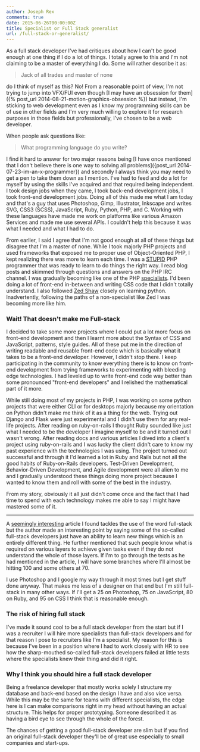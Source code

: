 ```yaml
---
author: Joseph Rex
comments: true
date: 2015-06-26T00:00:00Z
title: Specialist or Full Stack generalist
url: /full-stack-or-generalist/
---
```


As a full stack developer I've had critiques about how I can't be good enough at one thing if I do a lot of things. I totally agree to this and I'm not claiming to be a master of everything I do. Some will rather describe it as:
<!--more-->

> Jack of all trades and master of none

do I think of myself as this? No! From a reasonable point of view, I'm not trying to jump into VFX/FUI even though [I may have an obsession for them]({% post_url 2014-08-21-motion-graphics-obsession %}) but instead, I'm sticking to web development even as I know my programming skills can be of use in other fields and I'm very much willing to explore it for research purposes in those fields but professionally, I've chosen to be a web developer.

When people ask questions like:

> What programming language do you write?

I find it hard to answer for two major reasons being [I have once mentioned that I don't believe there is one way to solving all problems]({post_url 2014-07-23-im-an-x-programmer}) and secondly I always think you may need to get a pen to take them down as I mention. I've had to feed and do a lot for myself by using the skills I've acquired and that required being independent. I took design jobs when they came, I took back-end development jobs, I took front-end development jobs. Doing all of this made me what I am today and that's a guy that uses Photoshop, Gimp, Illustrator, Inkscape and writes SVG, CSS3 (SCSS), JavaScript, Ruby, Python, PHP, and C. Working with these languages have made me work on platforms like various Amazon Services and made me use several APIs. I couldn't help this because it was what I needed and what I had to do.

From earlier, I said I agree that I'm not good enough at all of these things but disagree that I'm a master of none. While I took majorly PHP projects and used frameworks that exposed me to proper use of Object-Oriented PHP, I kept realizing there was more to learn each time. I was a [STUPID][1] PHP programmer that was ready to learn to do things the right way. I read blog posts and skimmed through questions and answers on the PHP IRC channel. I was gradually becoming like one of the PHP [specialists][2]. I'd been doing a lot of front-end in-between and writing CSS code that I didn't totally understand. I also followed [Zed Shaw][3] closely on learning python. Inadvertently, following the paths of a non-specialist like Zed I was becoming more like him.

### Wait! That doesn't make me Full-stack
I decided to take some more projects where I could put a lot more focus on front-end development and then I learnt more about the Syntax of CSS and JavaScript, patterns, style guides. All of these put me in the direction of writing readable and reusable front-end code which is basically what it takes to be a front-end developer. However, I didn't stop there. I keep participating in the community to know everything there is to know on front-end development from trying frameworks to experimenting with bleeding edge technologies. I had leveled up to write front-end code way better than some pronounced "front-end developers" and I relished the mathematical part of it more.

While still doing most of my projects in PHP, I was working on some python projects that were either CLI or for desktops majorly because my orientation on Python didn't make me think of it as a thing for the web. Trying out Django and Flask were just experimental and I didn't use them for any real-life projects. After reading on ruby-on-rails I thought Ruby sounded like just what I needed to be the developer I imagine myself to be and it turned out I wasn't wrong. After reading docs and various articles I dived into a client's project using ruby-on-rails and I was lucky the client didn't care to know my past experience with the technologies I was using. The project turned out successful and through it I'd learned a lot in Ruby and Rails but not all the good habits of Ruby-on-Rails developers. Test-Driven Development, Behavior-Driven Development, and Agile development were all alien to me and I gradually understood these things doing more project because I wanted to know them and roll with some of the best in the industry.

From my story, obviously it all just didn't come once and the fact that I had time to spend with each technology makes me able to say I might have mastered some of it.

<hr>

A [seemingly interesting][4] article I found tackles the use of the word full-stack but the author made an interesting point by saying some of the so-called full-stack developers just have an ability to learn new things which is an entirely different thing. He further mentioned that such people know what is required on various layers to achieve given tasks even if they do not understand the whole of those layers. If I'm to go through the tests as he had mentioned in the article, I will have some branches where I'll almost be hitting 100 and some others at 70.

I use Photoshop and I google my way through it most times but I get stuff done anyway. That makes me less of a designer on that end but I'm still full-stack in many other ways. If I'll get a 25 on Photoshop, 75 on JavaScript, 80 on Ruby, and 95 on CSS I think that is reasonable enough.

### The risk of hiring full stack
I've made it sound cool to be a full stack developer from the start but if I was a recruiter I will hire more specialists than full-stack developers and for that reason I pose to recruiters like I'm a specialist. My reason for this is because I've been in a position where I had to work closely with HR to see how the sharp-mouthed so-called full-stack developers failed at little tests where the specialists knew their thing and did it right.

### Why I think you should hire a full stack developer
Being a freelance developer that mostly works solely I structure my database and back-end based on the design I have and also vice versa. While this may be the same for teams with different specialists, the edge here is I can make comparisons right in my head without having an actual structure. This helps for proper prototyping. Someone described it as having a bird eye to see through the whole of the forest.

The chances of getting a good full-stack developer are slim but if you find an original full-stack developer they'll be of great use especially to small companies and start-ups.

[1]: https://nikic.github.io/2011/12/27/Dont-be-STUPID-GRASP-SOLID.html
[2]: http://www.ircmaxell.com/
[3]: http://zedshaw.com/
[4]: http://andyshora.com/full-stack-developers.html
